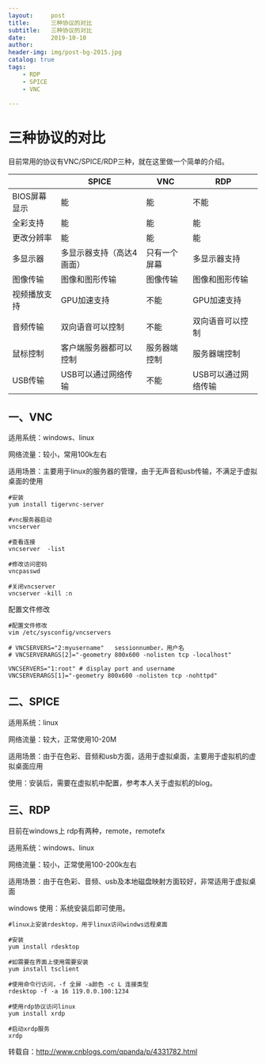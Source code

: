 ```yaml
---
layout:     post
title:      三种协议的对比
subtitle:   三种协议的对比
date:       2019-10-10
author:     
header-img: img/post-bg-2015.jpg
catalog: true
tags:
    - RDP
    - SPICE
    - VNC
    
---
```


# 三种协议的对比

目前常用的协议有VNC/SPICE/RDP三种，就在这里做一个简单的介绍。


|| SPICE  | VNC  |RDP|
|--|--|--|--|
|BIOS屏幕显示  | 能 |能|不能
| 全彩支持 	 |  能|能|能
| 更改分辨率 	 |  能|能|能
| 多显示器|  多显示器支持（高达4画面）|只有一个屏幕 	|多显示器支持
| 图像传输 	|  图像和图形传输 	|图像传输 	|图像和图形传输
| 视频播放支持 	|  GPU加速支持|不能|GPU加速支持
| 音频传输 	|  双向语音可以控制 	|不能|双向语音可以控制
| 鼠标控制 	|  客户端服务器都可以控制 	|服务器端控制 	|服务器端控制 	
| USB传输|  USB可以通过网络传输|不能|USB可以通过网络传输

## 一、VNC

适用系统：windows、linux

网络流量：较小，常用100k左右

适用场景：主要用于linux的服务器的管理，由于无声音和usb传输，不满足于虚拟桌面的使用

```
#安装
yum install tigervnc-server   

#vnc服务器启动
vncserver   

#查看连接
vncserver  -list  

#修改访问密码
vncpasswd   

#关闭vncserver
vncserver -kill :n
```


配置文件修改

```
#配置文件修改 
vim /etc/sysconfig/vncservers  

# VNCSERVERS="2:myusername"   sessionnumber，用户名
# VNCSERVERARGS[2]="-geometry 800x600 -nolisten tcp -localhost"

VNCSERVERS="1:root" # display port and username
VNCSERVERARGS[1]="-geometry 800x600 -nolisten tcp -nohttpd"
```


 

## 二、SPICE

适用系统：linux

网络流量：较大，正常使用10-20M

适用场景：由于在色彩、音频和usb方面，适用于虚拟桌面，主要用于虚拟机的虚拟桌面应用

使用：安装后，需要在虚拟机中配置，参考本人关于虚拟机的blog。

 

## 三、RDP

目前在windows上 rdp有两种，remote，remotefx

适用系统：windows、linux

网络流量：较小，正常使用100-200k左右

适用场景：由于在色彩、音频、usb及本地磁盘映射方面较好，非常适用于虚拟桌面

windows 使用：系统安装后即可使用。


```
#linux上安装rdesktop，用于linux访问windws远程桌面

#安装
yum install rdesktop

#如需要在界面上使用需要安装
yum install tsclient

#使用命令行访问，-f 全屏 -a颜色 -c L 连接类型
rdesktop -f -a 16 119.0.0.100:1234
```
 

```
#使用rdp协议访问linux
yum install xrdp

#启动xrdp服务
xrdp
```



转载自：http://www.cnblogs.com/qpanda/p/4331782.html
